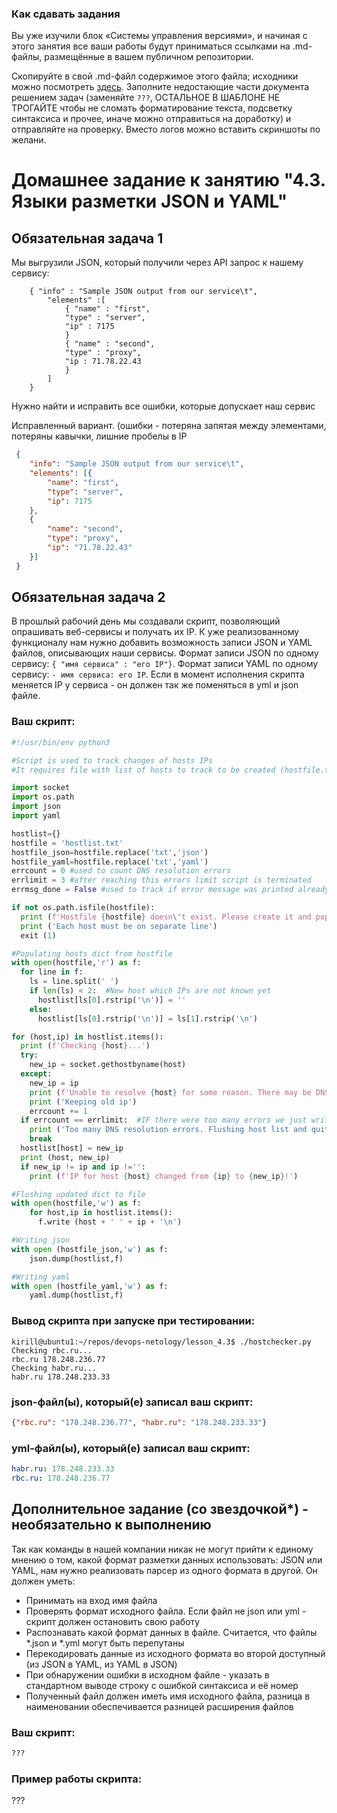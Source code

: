 ### Как сдавать задания

Вы уже изучили блок «Системы управления версиями», и начиная с этого занятия все ваши работы будут приниматься ссылками на .md-файлы, размещённые в вашем публичном репозитории.

Скопируйте в свой .md-файл содержимое этого файла; исходники можно посмотреть [здесь](https://raw.githubusercontent.com/netology-code/sysadm-homeworks/devsys10/04-script-03-yaml/README.md). Заполните недостающие части документа решением задач (заменяйте `???`, ОСТАЛЬНОЕ В ШАБЛОНЕ НЕ ТРОГАЙТЕ чтобы не сломать форматирование текста, подсветку синтаксиса и прочее, иначе можно отправиться на доработку) и отправляйте на проверку. Вместо логов можно вставить скриншоты по желани.

# Домашнее задание к занятию "4.3. Языки разметки JSON и YAML"


## Обязательная задача 1
Мы выгрузили JSON, который получили через API запрос к нашему сервису:
```
    { "info" : "Sample JSON output from our service\t",
        "elements" :[
            { "name" : "first",
            "type" : "server",
            "ip" : 7175 
            }
            { "name" : "second",
            "type" : "proxy",
            "ip : 71.78.22.43
            }
        ]
    }
```
  Нужно найти и исправить все ошибки, которые допускает наш сервис

Исправленный вариант. (ошибки - потеряна запятая между элементами, потеряны кавычки, лишние пробелы в IP
```json
 {
 	"info": "Sample JSON output from our service\t",
 	"elements": [{
 		"name": "first",
 		"type": "server",
 		"ip": 7175
 	}, 
 	{
 		"name": "second",
 		"type": "proxy",
 		"ip": "71.78.22.43"
 	}]
 }
```


## Обязательная задача 2
В прошлый рабочий день мы создавали скрипт, позволяющий опрашивать веб-сервисы и получать их IP. К уже реализованному функционалу нам нужно добавить возможность записи JSON и YAML файлов, описывающих наши сервисы. Формат записи JSON по одному сервису: `{ "имя сервиса" : "его IP"}`. Формат записи YAML по одному сервису: `- имя сервиса: его IP`. Если в момент исполнения скрипта меняется IP у сервиса - он должен так же поменяться в yml и json файле.

### Ваш скрипт:
```python
#!/usr/bin/env python3

#Script is used to track changes of hosts IPs
#It requires file with list of hosts to track to be created (hostfile.txt)

import socket
import os.path
import json
import yaml

hostlist={}
hostfile = 'hostlist.txt'
hostfile_json=hostfile.replace('txt','json')
hostfile_yaml=hostfile.replace('txt','yaml')
errcount = 0 #used to count DNS resolution errors
errlimit = 3 #after reaching this errors limit script is terminated
errmsg_done = False #used to track if error message was printed already

if not os.path.isfile(hostfile):
  print (f'Hostfile {hostfile} doesn\'t exist. Please create it and populate with hosts')
  print ('Each host must be on separate line')
  exit (1)

#Populating hosts dict from hostfile
with open(hostfile,'r') as f:
  for line in f:
    ls = line.split(' ')
    if len(ls) < 2:  #New host which IPs are not known yet
      hostlist[ls[0].rstrip('\n')] = ''
    else:
      hostlist[ls[0].rstrip('\n')] = ls[1].rstrip('\n')

for (host,ip) in hostlist.items():
  print (f'Checking {host}...')
  try:
    new_ip = socket.gethostbyname(host)
  except:
    new_ip = ip
    print (f'Unable to resolve {host} for some reason. There may be DNS or network issue or hostname is not correct')
    print ('Keeping old ip')
    errcount += 1
  if errcount == errlimit:  #IF there were too many errors we just write all hosts back to file and exit
    print ('Too many DNS resolution errors. Flushing host list and quitting...')
    break
  hostlist[host] = new_ip
  print (host, new_ip)
  if new_ip != ip and ip !='':
    print (f'IP for host {host} changed from {ip} to {new_ip}!')

#Flushing updated dict to file
with open(hostfile,'w') as f:
    for host,ip in hostlist.items():
      f.write (host + ' ' + ip + '\n')

#Writing json
with open (hostfile_json,'w') as f:
    json.dump(hostlist,f)

#Writing yaml
with open (hostfile_yaml,'w') as f:
    yaml.dump(hostlist,f)

```

### Вывод скрипта при запуске при тестировании:
```
kirill@ubuntu1:~/repos/devops-netology/lesson_4.3$ ./hostchecker.py
Checking rbc.ru...
rbc.ru 178.248.236.77
Checking habr.ru...
habr.ru 178.248.233.33

```

### json-файл(ы), который(е) записал ваш скрипт:
```json
{"rbc.ru": "178.248.236.77", "habr.ru": "178.248.233.33"}
```

### yml-файл(ы), который(е) записал ваш скрипт:
```yaml
habr.ru: 178.248.233.33
rbc.ru: 178.248.236.77

```

## Дополнительное задание (со звездочкой*) - необязательно к выполнению

Так как команды в нашей компании никак не могут прийти к единому мнению о том, какой формат разметки данных использовать: JSON или YAML, нам нужно реализовать парсер из одного формата в другой. Он должен уметь:
   * Принимать на вход имя файла
   * Проверять формат исходного файла. Если файл не json или yml - скрипт должен остановить свою работу
   * Распознавать какой формат данных в файле. Считается, что файлы *.json и *.yml могут быть перепутаны
   * Перекодировать данные из исходного формата во второй доступный (из JSON в YAML, из YAML в JSON)
   * При обнаружении ошибки в исходном файле - указать в стандартном выводе строку с ошибкой синтаксиса и её номер
   * Полученный файл должен иметь имя исходного файла, разница в наименовании обеспечивается разницей расширения файлов

### Ваш скрипт:
```python
???
```

### Пример работы скрипта:
???